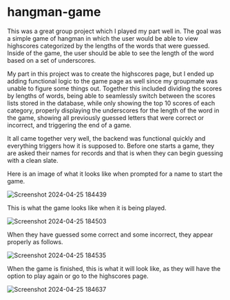 # hangman-game

This was a great group project which I played my part well in. The goal was a simple game of hangman in which the user would be able to view highscores
categorized by the lengths of the words that were guessed. Inside of the game, the user should be able to see the length of the word based on a set of 
underscores.

My part in this project was to create the highscores page, but I ended up adding functional logic to the game page as well since my groupmate was unable
to figure some things out. Together this included dividing the scores by lengths of words, being able to seamlessly switch between the scores lists stored
in the database, while only showing the top 10 scores of each category, properly displaying the underscores for the length of the word in the game, 
showing all previously guessed letters that were correct or incorrect, and triggering the end of a game.

It all came together very well, the backend was functional quickly and everything triggers how it is supposed to. Before one starts a game, they are asked
their names for records and that is when they can begin guessing with a clean slate.

Here is an image of what it looks like when prompted for a name to start the game.

![Screenshot 2024-04-25 184439](https://github.com/KobyBy/github-portfolio/assets/112783034/ae66ac57-f61a-47f9-9775-e74df612c284)

This is what the game looks like when it is being played.

![Screenshot 2024-04-25 184503](https://github.com/KobyBy/github-portfolio/assets/112783034/bb5fe692-a6b0-46fb-8f9f-038aaca47bcc)

When they have guessed some correct and some incorrect, they appear properly as follows.

![Screenshot 2024-04-25 184535](https://github.com/KobyBy/github-portfolio/assets/112783034/e7845b88-f363-4364-b160-bd8b1c41da0d)

When the game is finished, this is what it will look like, as they will have the option to play again or go to the highscores page.

![Screenshot 2024-04-25 184637](https://github.com/KobyBy/github-portfolio/assets/112783034/7409bfef-0992-4b68-8272-6f9a7d76791d)

